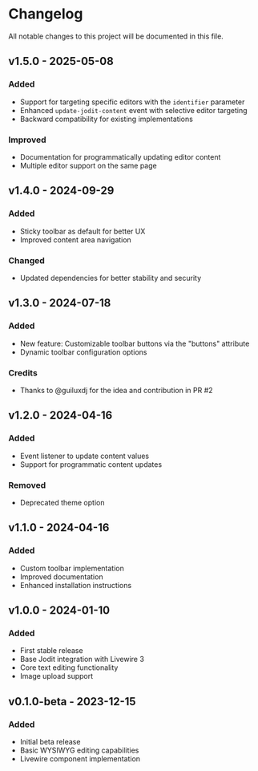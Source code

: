 # Changelog

All notable changes to this project will be documented in this file.

## v1.5.0 - 2025-05-08

### Added

- Support for targeting specific editors with the `identifier` parameter
- Enhanced `update-jodit-content` event with selective editor targeting
- Backward compatibility for existing implementations

### Improved

- Documentation for programmatically updating editor content
- Multiple editor support on the same page

## v1.4.0 - 2024-09-29

### Added

- Sticky toolbar as default for better UX
- Improved content area navigation

### Changed

- Updated dependencies for better stability and security

## v1.3.0 - 2024-07-18

### Added

- New feature: Customizable toolbar buttons via the "buttons" attribute
- Dynamic toolbar configuration options

### Credits

- Thanks to @guiluxdj for the idea and contribution in PR #2

## v1.2.0 - 2024-04-16

### Added

- Event listener to update content values
- Support for programmatic content updates

### Removed

- Deprecated theme option

## v1.1.0 - 2024-04-16

### Added

- Custom toolbar implementation
- Improved documentation
- Enhanced installation instructions

## v1.0.0 - 2024-01-10

### Added

- First stable release
- Base Jodit integration with Livewire 3
- Core text editing functionality
- Image upload support

## v0.1.0-beta - 2023-12-15

### Added

- Initial beta release
- Basic WYSIWYG editing capabilities
- Livewire component implementation
